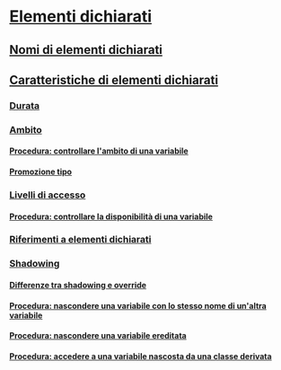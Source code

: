 # [Elementi dichiarati](index.md)
## [Nomi di elementi dichiarati](declared-element-names.md)
## [Caratteristiche di elementi dichiarati](declared-element-characteristics.md)
### [Durata](lifetime.md)
### [Ambito](scope.md)
#### [Procedura: controllare l'ambito di una variabile](how-to-control-the-scope-of-a-variable.md)
#### [Promozione tipo](type-promotion.md)
### [Livelli di accesso](access-levels.md)
#### [Procedura: controllare la disponibilità di una variabile](how-to-control-the-availability-of-a-variable.md)
### [Riferimenti a elementi dichiarati](references-to-declared-elements.md)
### [Shadowing](shadowing.md)
#### [Differenze tra shadowing e override](differences-between-shadowing-and-overriding.md)
#### [Procedura: nascondere una variabile con lo stesso nome di un'altra variabile](how-to-hide-a-variable-with-the-same-name-as-your-variable.md)
#### [Procedura: nascondere una variabile ereditata](how-to-hide-an-inherited-variable.md)
#### [Procedura: accedere a una variabile nascosta da una classe derivata](how-to-access-a-variable-hidden-by-a-derived-class.md)